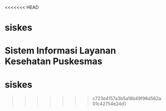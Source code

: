 <<<<<<< HEAD
# siskes
Sistem Informasi Layanan Kesehatan Puskesmas
=======
# siskes
>>>>>>> c723e4157a3b5a18b49f96d562a01c42754e24d1
